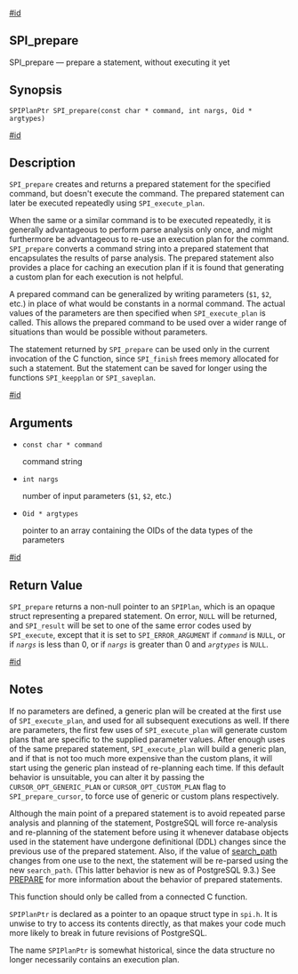 [#id](#SPI-SPI-PREPARE)

## SPI\_prepare

SPI\_prepare — prepare a statement, without executing it yet

## Synopsis

```
SPIPlanPtr SPI_prepare(const char * command, int nargs, Oid * argtypes)
```

[#id](#id-1.8.12.8.8.5)

## Description

`SPI_prepare` creates and returns a prepared statement for the specified command, but doesn't execute the command. The prepared statement can later be executed repeatedly using `SPI_execute_plan`.

When the same or a similar command is to be executed repeatedly, it is generally advantageous to perform parse analysis only once, and might furthermore be advantageous to re-use an execution plan for the command. `SPI_prepare` converts a command string into a prepared statement that encapsulates the results of parse analysis. The prepared statement also provides a place for caching an execution plan if it is found that generating a custom plan for each execution is not helpful.

A prepared command can be generalized by writing parameters (`$1`, `$2`, etc.) in place of what would be constants in a normal command. The actual values of the parameters are then specified when `SPI_execute_plan` is called. This allows the prepared command to be used over a wider range of situations than would be possible without parameters.

The statement returned by `SPI_prepare` can be used only in the current invocation of the C function, since `SPI_finish` frees memory allocated for such a statement. But the statement can be saved for longer using the functions `SPI_keepplan` or `SPI_saveplan`.

[#id](#id-1.8.12.8.8.6)

## Arguments

* `const char * command`

  command string

* `int nargs`

  number of input parameters (`$1`, `$2`, etc.)

* `Oid * argtypes`

  pointer to an array containing the OIDs of the data types of the parameters

[#id](#id-1.8.12.8.8.7)

## Return Value

`SPI_prepare` returns a non-null pointer to an `SPIPlan`, which is an opaque struct representing a prepared statement. On error, `NULL` will be returned, and `SPI_result` will be set to one of the same error codes used by `SPI_execute`, except that it is set to `SPI_ERROR_ARGUMENT` if *`command`* is `NULL`, or if *`nargs`* is less than 0, or if *`nargs`* is greater than 0 and *`argtypes`* is `NULL`.

[#id](#id-1.8.12.8.8.8)

## Notes

If no parameters are defined, a generic plan will be created at the first use of `SPI_execute_plan`, and used for all subsequent executions as well. If there are parameters, the first few uses of `SPI_execute_plan` will generate custom plans that are specific to the supplied parameter values. After enough uses of the same prepared statement, `SPI_execute_plan` will build a generic plan, and if that is not too much more expensive than the custom plans, it will start using the generic plan instead of re-planning each time. If this default behavior is unsuitable, you can alter it by passing the `CURSOR_OPT_GENERIC_PLAN` or `CURSOR_OPT_CUSTOM_PLAN` flag to `SPI_prepare_cursor`, to force use of generic or custom plans respectively.

Although the main point of a prepared statement is to avoid repeated parse analysis and planning of the statement, PostgreSQL will force re-analysis and re-planning of the statement before using it whenever database objects used in the statement have undergone definitional (DDL) changes since the previous use of the prepared statement. Also, if the value of [search\_path](runtime-config-client#GUC-SEARCH-PATH) changes from one use to the next, the statement will be re-parsed using the new `search_path`. (This latter behavior is new as of PostgreSQL 9.3.) See [PREPARE](sql-prepare) for more information about the behavior of prepared statements.

This function should only be called from a connected C function.

`SPIPlanPtr` is declared as a pointer to an opaque struct type in `spi.h`. It is unwise to try to access its contents directly, as that makes your code much more likely to break in future revisions of PostgreSQL.

The name `SPIPlanPtr` is somewhat historical, since the data structure no longer necessarily contains an execution plan.